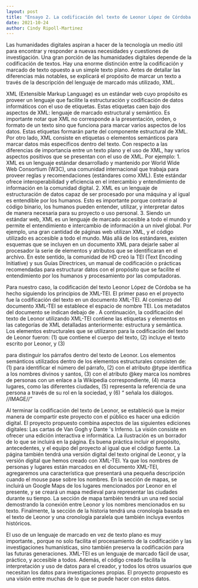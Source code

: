 ```yaml
---
layout: post
title: "Ensayo 2. La codificación del texto de Leonor López de Córdoba."
date: 2021-10-24
author: Cindy Ripoll-Martinez 
---
```


  Las humanidades digitales aspiran a hacer de la tecnología un medio útil para encontrar y responder a nuevas necesidades y cuestiones de investigación. Una gran porción de las humanidades digitales depende de la codificación de textos. Hay una enorme distinción entre la codificación y marcado de texto opuesto a un simple texto plano. Antes de detallar las diferencias más notables, se explicará el propósito de marcar un texto a través de la descripción del lenguaje de marcado más utilizado, XML. 
  
  XML (Extensible Markup Language) es un estándar web cuyo  propósito es proveer un lenguaje que facilite la estructuración y codificación de datos informáticos  con el uso de etiquetas. Estas etiquetas caen bajo dos aspectos de XML: lenguaje de marcado estructural y semántico. Es importante notar que XML no corresponde a la presentación, orden, o formato de un texto sino que funciona para marcar varios aspectos de los datos. Estas etiquetas formarán parte del componente estructural de XML. Por otro lado, XML consiste en etiquetas o elementos semánticos para marcar datos más específicos dentro del texto. Con respecto a las diferencias de importancia entre un texto plano y el uso de XML, hay varios aspectos positivos que se presentan con el uso de XML. Por ejemplo:
    1. XML es un lenguaje estándar  desarrollado y mantenido por World Wide Web Consortium (W3C), una comunidad internacional que trabaja para proveer reglas y recomendaciones (estándares como XML). Este estándar ofrece interoperabilidad y eficiencia en el intercambio y entendimiento de información en la comunidad digital. 
    2. XML es un lenguaje de estructuración de datos capaz de ser procesado por una máquina y al igual es entendible por los humanos. Esto es importante porque contrario al código binario, los humanos pueden entender, utilizar, y interpretar datos de manera necesaria para su proyecto o uso personal. 
    3. Siendo un estándar web, XML es un lenguaje de marcado accesible a todo el mundo y permite el entendimiento e intercambio de información a un nivel global. Por ejemplo, una gran cantidad de páginas web utilizan XML, y el código utilizado es accesible a todo el mundo. 
  Más allá de los estándares, existen esquemas que se incluyen en un documento XML para dejarle saber al procesador la serie de elementos y atributos que se identificaran en el archivo. En este sentido, la comunidad de HD creó la  TEI (Text Encoding Initiative) y sus  Guías Directrices, un manual de codificación o prácticas recomendadas para estructurar datos con el propósito que se facilite el entendimiento por los humanos y procesamiento por las computadoras. 
  
  Para nuestro caso, la codificación  del texto Leonor López de Córdoba se ha hecho siguiendo  los principios de  XML-TEI. El primer paso en el proyecto fue la codificación del texto en un documento XML-TEI. Al comienzo del documento XML-TEI se establece el espacio de nombre TEI. Los metadatos del documento se indican debajo de <TEIHeader>.  A continuación, la codificación del texto de Leonor utilizando XML-TEI contiene las etiquetas y elementos en las categorías de XML detalladas anteriormente: estructura y semántica. Los elementos estructurales que se utilizaron para la codificación del texto de Leonor fueron: (1) <text> que contiene el cuerpo del texto, (2) <body> incluye el texto escrito por Leonor, y (3) <p> para distinguir los párrafos dentro del texto de Leonor. Los elementos semánticos utilizados dentro de los elementos estructurales consisten de: (1) <num> para identificar el número del párrafo, (2) <name> con el atributo @type identifica a los nombres divinos y santos, (3) <persName> con el atributo @key marca los nombres de personas con un enlace a la Wikipedia correspondiente, (4) <placeName> marca lugares, como las diferentes ciudades, (5) <roleName> representa la referencia de una persona a través de su rol en la sociedad, y (6) <q> señala los diálogos. 
//IMAGE//

Al terminar la codificación del texto de Leonor, se estableció que la mejor manera de compartir este proyecto con el público es hacer una edición digital. El proyecto propuesto combina aspectos de las siguientes ediciones digitales: Las cartas de Van Gogh y Dante 's Inferno. La visión consiste en ofrecer una edición interactiva e informática. La ilustración es un borrador de lo que se incluirá en la página. Es buena práctica incluir el propósito, antecedentes, y el equipo del proyecto al igual que el código fuente. La página también tendrá una versión digital del texto original de Leonor, y la versión digital que hemos creado con XML-TEI. Ya que los nombres de personas y lugares están marcados en el documento XML-TEI, agregaremos una característica que presentará una pequeña descripción cuando el mouse pase sobre los nombres. En la sección de mapas, se incluirá un Google Maps de los lugares mencionados por Leonor en el presente, y se creará un mapa medieval para representar las ciudades durante su tiempo. La sección de mapa también tendrá un una red social  demostrando la conexión entre Leonor y los nombres mencionados en su texto.  Finalmente, la sección de la historia tendrá una cronología basada en el texto de Leonor y una cronología paralela  que también incluya eventos históricos. 
	
El uso de un lenguaje de marcado en vez de texto plano es muy importante., porque no solo facilita el procesamiento de la codificación y las investigaciones humanísticas, sino también preserva la codificación para las futuras generaciones. XML-TEI es un lenguaje de marcado fácil de usar, práctico, y accesible a todos. Además, el código creado facilita la interpretación y uso de datos para el creador, y todos los otros usuarios que necesitan los datos para investigaciones propias. El proyecto propuesto es una visión entre muchas de lo que se puede hacer con estos datos.
